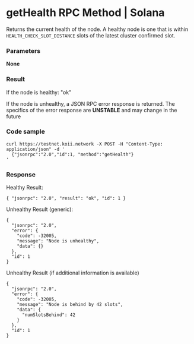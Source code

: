 # getHealth RPC Method | Solana
Returns the current health of the node. A healthy node is one that is within `HEALTH_CHECK_SLOT_DISTANCE` slots of the latest cluster confirmed slot.

### Parameters #

**None**

### Result #

If the node is healthy: "ok"

If the node is unhealthy, a JSON RPC error response is returned. The specifics of the error response are **UNSTABLE** and may change in the future

### Code sample #

```
curl https://testnet.koii.network -X POST -H "Content-Type: application/json" -d '
  {"jsonrpc":"2.0","id":1, "method":"getHealth"}
'
```


### Response #

Healthy Result:

```
{ "jsonrpc": "2.0", "result": "ok", "id": 1 }
```


Unhealthy Result (generic):

```
{
  "jsonrpc": "2.0",
  "error": {
    "code": -32005,
    "message": "Node is unhealthy",
    "data": {}
  },
  "id": 1
}
```


Unhealthy Result (if additional information is available)

```
{
  "jsonrpc": "2.0",
  "error": {
    "code": -32005,
    "message": "Node is behind by 42 slots",
    "data": {
      "numSlotsBehind": 42
    }
  },
  "id": 1
}
```
